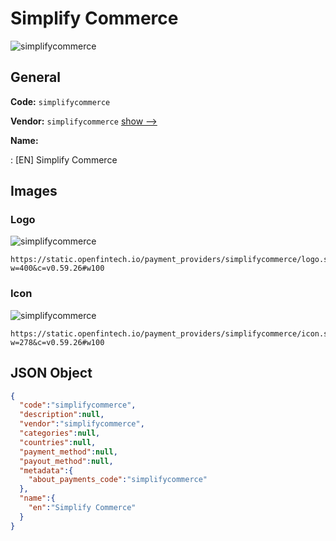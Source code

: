 
# Simplify Commerce 
![simplifycommerce](https://static.openfintech.io/payment_providers/simplifycommerce/logo.svg?w=400&c=v0.59.26#w100)  

## General 
 
**Code:** `simplifycommerce` 
 
**Vendor:** `simplifycommerce` [show -->](/vendors/simplifycommerce/) 
 
**Name:** 
 
:	[EN] Simplify Commerce 
 

## Images 

### Logo 
 
![simplifycommerce](https://static.openfintech.io/payment_providers/simplifycommerce/logo.svg?w=400&c=v0.59.26#w100)  

```
https://static.openfintech.io/payment_providers/simplifycommerce/logo.svg?w=400&c=v0.59.26#w100
```  

### Icon 
 
![simplifycommerce](https://static.openfintech.io/payment_providers/simplifycommerce/icon.svg?w=278&c=v0.59.26#w100)  

```
https://static.openfintech.io/payment_providers/simplifycommerce/icon.svg?w=278&c=v0.59.26#w100
```  

## JSON Object 

```json
{
  "code":"simplifycommerce",
  "description":null,
  "vendor":"simplifycommerce",
  "categories":null,
  "countries":null,
  "payment_method":null,
  "payout_method":null,
  "metadata":{
    "about_payments_code":"simplifycommerce"
  },
  "name":{
    "en":"Simplify Commerce"
  }
}
```  
